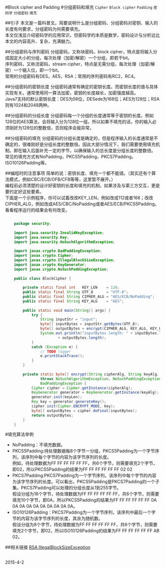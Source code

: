 #Block cipher and Padding
#分组密码和填充
`Cipher` `Block cipher` `Padding` `密码学` `分组密码` `填充`

##引子
本文是一篇科普文。简要说明什么是分组密码、分组密码对密钥、输入的长度有何要求，分组密码为何需要填充。<br/>
本文仅浅显介绍密码学的应用常识，但密码学的本质是数学，密码设计与分析远比本文的内容高升、复杂，充满魅力。<br/>

##分组密码与序列密码
分组密码，又称块密码，block cipher，特点是将输入分成固定大小的分组，每次处理（加密/解密）一个分组，即若干bit。<br/>
序列密码，又称流密码，stream cipher，特点是无需分组，每次处理（加密/解密）一个输入位，即一个bit。<br/>
常用的分组密码有DES，AES，RSA；常用的序列密码有RC2，RC4。<br/>

##分组密码的密钥长度
分组密码通常有确定的密钥长度。而密钥长度的值与具体实现有关。通常使用同一算法加密，密钥的长度越长，加密强度越高。<br/>
Java7支持的默认密钥长度：DES为56位，DESede为168位；AES为128位；RSA则有1024和2048两种。<br/>

##分组密码的分组长度
分组密码每一个分组的长度通常等于密钥的长度。例如128位的AES算法，会将输入分为128位一组，所以如果不填充的话，你的输入必须刚好为128位的整数倍，否则程序会报异常。<br/>

##分组密码的填充
分组密码的分组长度是确定的，但是程序输入的长度通常是不确定的，很难刚好是分组长度的整数倍。因此大部分情况下，我们需要使用填充机制。即在输入后面补充一定的字节，以确保输入的总长度是分组长度的整数倍。<br/>
常见的填充方式有NoPadding，PKCS5Padding，PKCS7Padding，ISO10126Padding等。<br/>

##编程时的注意事项
简单的说：密钥长度、填充一个都不能错。（其实还有个算法模式，例如CBC/ECB/OFB/CFB等等，这里暂不展开。）<br/>
编程前必须清楚的设计好密钥的长度和填充的机制。如果涉及与第三方交互，更是要约定好这些要素。<br/>
下面是一个示例程序，你可以试着改改KEY\_LEN，例如改成112或者168；改改CIPHER\_ALG，例如改成AES/CBC/NoPadding或者AES/ECB/PKCS5Padding。看看程序运行的结果会有何改变。<br/>
```Java

	package security;
	
	import java.security.InvalidKeyException;
	import java.security.Key;
	import java.security.NoSuchAlgorithmException;
	
	import javax.crypto.BadPaddingException;
	import javax.crypto.Cipher;
	import javax.crypto.IllegalBlockSizeException;
	import javax.crypto.KeyGenerator;
	import javax.crypto.NoSuchPaddingException;
	
	public class BlockCipher {
	
	    private static final int   KEY_LEN    = 128;
	    public static final String UTF_8      = "UTF-8";
	    public static final String CIPHER_ALG = "AES/ECB/NoPadding";
	    public static final String KEY_ALG    = "AES";
	
	    public static void main(String[] args) {
	        try {
	            String inputStr = "input";
	            byte[] inputBytes = inputStr.getBytes(UTF_8);
	            byte[] outputBytes = encrypt(CIPHER_ALG, KEY_ALG, KEY_LEN, inputBytes);
	            System.out.println("inputBytes length: " + inputBytes.length + "; outputBytes length: "
	                    + outputBytes.length);
	        }
	        catch (Exception e) {
	            // TODO logger
	            e.printStackTrace();
	        }
	    }
	
	    private static byte[] encrypt(String cipherAlg, String keyAlg, int keyLen, byte[] inputBytes)
	            throws NoSuchAlgorithmException, NoSuchPaddingException, InvalidKeyException, IllegalBlockSizeException,
	            BadPaddingException {
	        Cipher cipher = Cipher.getInstance(cipherAlg);
	        KeyGenerator generator = KeyGenerator.getInstance(keyAlg);
	        generator.init(keyLen);
	        Key key = generator.generateKey();
	        cipher.init(Cipher.ENCRYPT_MODE, key);
	        byte[] outputBytes = cipher.doFinal(inputBytes);
	        return outputBytes;
	    }
	}

```

#填充算法举例
* NoPadding：不填充数据。
* PKCS5Padding:待处理数据每8个字节一分组，PKCS5Padding为一个字节序列，该序列中每个字节的内容为该字节序列的长度。<br/>例如，待处理数据为FF FF FF FF FF FF，共6个字节，则需要填充2个字节，即02，所以PKCS5Padding的结果为FF FF FF FF FF FF 02 02
* PKCS7Padding:PKCS7Padding为一个字节序列，该序列中每个字节的内容为该字节序列的长度。可以看出，PKCS5Padding是PKCS7Padding的一个子集。PKCS7Padding可以处理的分组长度从1到255字节。<br/>假设分组为16个字节，待处理数据为FF FF FF FF FF FF，共6个字节，则需要填充10个字节，即0A，所以PKCS5Padding的结果为FF FF FF FF FF FF 0A 0A 0A 0A 0A 0A 0A 0A 0A 0A。
* ISO10126Padding：PKCS7Padding为一个字节序列，该序列中最后一个字节的内容为该字节序列的长度，其余为随机数。<br/>假设分组为8个字节，待处理数据为FF FF FF FF FF FF，共6个字节，则需要填充2个字节，即02，所以ISO10126Padding的结果为FF FF FF FF FF FF AB 02。

##相关链接
[RSA IllegalBlockSizeException](https://github.com/duanjfeng/trickle/blob/master/Security/RSA_IllegalBlockSizeException.md)

<br/>
2015-4-2